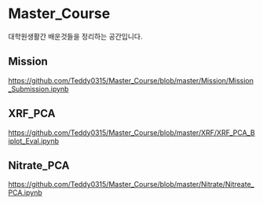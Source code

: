 # Master_Course
 대학원생활간 배운것들을 정리하는 공간입니다.

## Mission
https://github.com/Teddy0315/Master_Course/blob/master/Mission/Mission_Submission.ipynb

## XRF_PCA
https://github.com/Teddy0315/Master_Course/blob/master/XRF/XRF_PCA_Biplot_Eval.ipynb

## Nitrate_PCA
https://github.com/Teddy0315/Master_Course/blob/master/Nitrate/Nitreate_PCA.ipynb